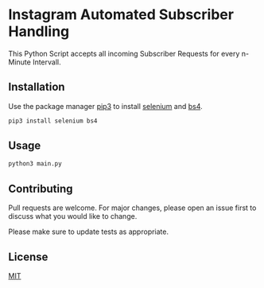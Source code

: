 # Instagram Automated Subscriber Handling

This Python Script accepts all incoming Subscriber Requests for every n-Minute Intervall.

## Installation

Use the package manager [pip3](https://help.dreamhost.com/hc/en-us/articles/115000699011-Using-pip3-to-install-Python3-modules) to install [selenium](https://www.seleniumhq.org/) and [bs4](https://www.crummy.com/software/BeautifulSoup/bs4/doc/).

```bash
pip3 install selenium bs4
```

## Usage

```bash
python3 main.py
```

## Contributing
Pull requests are welcome. For major changes, please open an issue first to discuss what you would like to change.

Please make sure to update tests as appropriate.

## License
[MIT](https://choosealicense.com/licenses/mit/)
